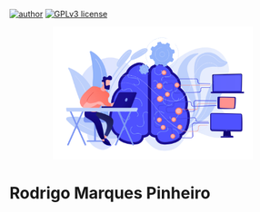 [![author](https://img.shields.io/badge/author-rodrigo_marques-red.svg)](https://www.linkedin.com/in/rodrigo-marques-pinheiro-0748131b5/) [![GPLv3 license](https://img.shields.io/badge/License-GPLv3-blue.svg)](http://perso.crans.org/besson/LICENSE.html)

<center><img width="70%" src="https://raw.githubusercontent.com/RodrigoMarquesP/Portifolio/main/banner.jpg?token=AQRGOG6BDCFFUMPSEPVLFPTAJPA5U"></center>

# Rodrigo Marques Pinheiro


